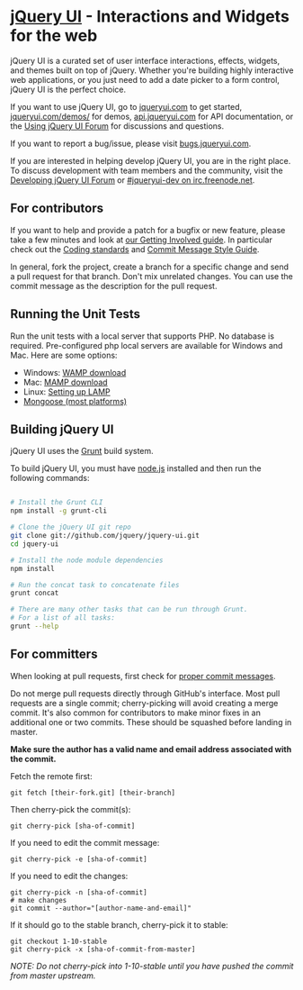 # [jQuery UI](http://jqueryui.com/) - Interactions and Widgets for the web

jQuery UI is a curated set of user interface interactions, effects, widgets, and themes built on top of jQuery. Whether you're building highly interactive web applications, or you just need to add a date picker to a form control, jQuery UI is the perfect choice.

If you want to use jQuery UI, go to [jqueryui.com](http://jqueryui.com) to get started, [jqueryui.com/demos/](http://jqueryui.com/demos/) for demos, [api.jqueryui.com](http://api.jqueryui.com/) for API documentation, or the [Using jQuery UI Forum](http://forum.jquery.com/using-jquery-ui) for discussions and questions.

If you want to report a bug/issue, please visit [bugs.jqueryui.com](http://bugs.jqueryui.com).

If you are interested in helping develop jQuery UI, you are in the right place.
To discuss development with team members and the community, visit the [Developing jQuery UI Forum](http://forum.jquery.com/developing-jquery-ui) or [#jqueryui-dev on irc.freenode.net](http://irc.jquery.org/).


## For contributors

If you want to help and provide a patch for a bugfix or new feature, please take
a few minutes and look at [our Getting Involved guide](http://wiki.jqueryui.com/w/page/35263114/Getting-Involved).
In particular check out the [Coding standards](http://wiki.jqueryui.com/w/page/12137737/Coding-standards)
and [Commit Message Style Guide](http://wiki.jqueryui.com/w/page/25941597/Commit-Message-Style-Guide).

In general, fork the project, create a branch for a specific change and send a
pull request for that branch. Don't mix unrelated changes. You can use the commit
message as the description for the pull request.


## Running the Unit Tests

Run the unit tests with a local server that supports PHP. No database is required. Pre-configured php local servers are available for Windows and Mac. Here are some options:

- Windows: [WAMP download](http://www.wampserver.com/en/)
- Mac: [MAMP download](http://www.mamp.info/en/index.html)
- Linux: [Setting up LAMP](https://www.linux.com/learn/tutorials/288158-easy-lamp-server-installation)
- [Mongoose (most platforms)](http://code.google.com/p/mongoose/)


## Building jQuery UI

jQuery UI uses the [Grunt](http://github.com/gruntjs/grunt) build system.

To build jQuery UI, you must have [node.js](http://nodejs.org/) installed and then run the following commands:

```sh

# Install the Grunt CLI
npm install -g grunt-cli

# Clone the jQuery UI git repo
git clone git://github.com/jquery/jquery-ui.git
cd jquery-ui

# Install the node module dependencies
npm install

# Run the concat task to concatenate files
grunt concat

# There are many other tasks that can be run through Grunt.
# For a list of all tasks:
grunt --help
```


## For committers

When looking at pull requests, first check for [proper commit messages](http://wiki.jqueryui.com/w/page/12137724/Bug-Fixing-Guide).

Do not merge pull requests directly through GitHub's interface.
Most pull requests are a single commit; cherry-picking will avoid creating a merge commit.
It's also common for contributors to make minor fixes in an additional one or two commits.
These should be squashed before landing in master.

**Make sure the author has a valid name and email address associated with the commit.**

Fetch the remote first:

	git fetch [their-fork.git] [their-branch]

Then cherry-pick the commit(s):

	git cherry-pick [sha-of-commit]

If you need to edit the commit message:

	git cherry-pick -e [sha-of-commit]

If you need to edit the changes:

	git cherry-pick -n [sha-of-commit]
	# make changes
	git commit --author="[author-name-and-email]"

If it should go to the stable branch, cherry-pick it to stable:

	git checkout 1-10-stable
	git cherry-pick -x [sha-of-commit-from-master]

*NOTE: Do not cherry-pick into 1-10-stable until you have pushed the commit from master upstream.*
